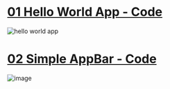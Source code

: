 # [01 Hello World App - Code](https://github.com/KKBUGHUNTER/Flutter/blob/main/App%20Template/01_SimpleHelloWorldAPP.dart)
![hello world app](https://github.com/KKBUGHUNTER/Flutter/assets/91019132/cdce90a6-8ee9-4b61-89ca-3304cd170e67)
# [02 Simple AppBar - Code](https://github.com/KKBUGHUNTER/Flutter/blob/main/App%20Template/02_SimpleAppBar.dart)
![image](https://github.com/KKBUGHUNTER/Flutter/assets/91019132/759021d8-ce02-44bc-8016-f3a2a5b0b74f)
